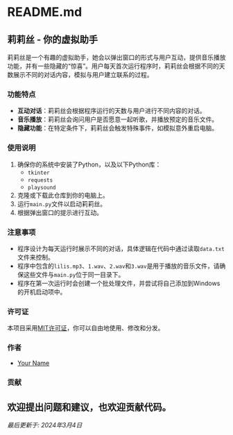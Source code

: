 # README.md
## 莉莉丝 - 你的虚拟助手
莉莉丝是一个有趣的虚拟助手，她会以弹出窗口的形式与用户互动，提供音乐播放功能，并有一些隐藏的“惊喜”。用户每天首次运行程序时，莉莉丝会根据不同的天数展示不同的对话内容，模拟与用户建立联系的过程。
### 功能特点
- **互动对话**：莉莉丝会根据程序运行的天数与用户进行不同内容的对话。
- **音乐播放**：莉莉丝会询问用户是否愿意一起听歌，并播放预定的音乐文件。
- **隐藏功能**：在特定条件下，莉莉丝会触发特殊事件，如模拟意外重启电脑。
### 使用说明
1. 确保你的系统中安装了Python，以及以下Python库：
   - `tkinter`
   - `requests`
   - `playsound`
2. 克隆或下载此仓库到你的电脑上。
3. 运行`main.py`文件以启动莉莉丝。
4. 根据弹出窗口的提示进行互动。
### 注意事项
- 程序设计为每天运行时展示不同的对话，具体逻辑在代码中通过读取`data.txt`文件来控制。
- 程序中包含的`lilis.mp3`、`1.wav`、`2.wav`和`3.wav`是用于播放的音乐文件，请确保这些文件与`main.py`位于同一目录下。
- 程序在第一次运行时会创建一个批处理文件，并尝试将自己添加到Windows的开机启动项中。
### 许可证
本项目采用[MIT许可证](LICENSE)，你可以自由地使用、修改和分发。
### 作者
- [Your Name](https://github.com/your_username)
### 贡献
欢迎提出问题和建议，也欢迎贡献代码。
---
_最后更新于: 2024年3月4日_
